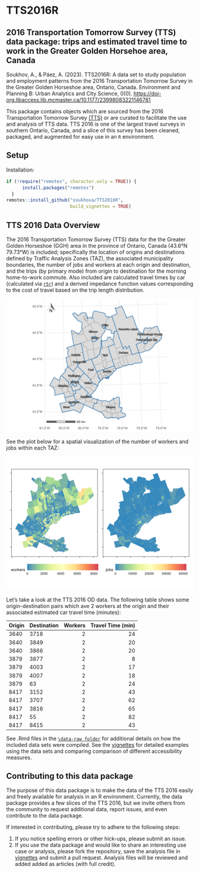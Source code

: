 
<!-- README.md is generated from README.Rmd. Please edit that file -->

# TTS2016R

## 2016 Transportation Tomorrow Survey (TTS) data package: trips and estimated travel time to work in the Greater Golden Horsehoe area, Canada

Soukhov, A., & Páez, A. (2023). TTS2016R: A data set to study population and employment patterns from the 2016 Transportation Tomorrow Survey in the Greater Golden Horseshoe area, Ontario, Canada. Environment and Planning B: Urban Analytics and City Science, 0(0). https://doi-org.libaccess.lib.mcmaster.ca/10.1177/23998083221146781

This package contains objects which are sourced from the 2016
Transportation Tomorrow Survey [(TTS)](http://dmg.utoronto.ca/drs) or
are curated to facilitate the use and analysis of TTS data. TTS 2016 is
one of the largest travel surveys in southern Ontario, Canada, and a
slice of this survey has been cleaned, packaged, and augmented for easy
use in an `R` environment.



<!-- badges: start -->
<!-- badges: end -->

## Setup

Installation:

``` r
if (!require("remotes", character.only = TRUE)) {
      install.packages("remotes")
  }
remotes::install_github("soukhova/TTS2016R",
                        build_vignettes = TRUE)
```

## TTS 2016 Data Overview

The 2016 Transportation Tomorrow Survey (TTS) data for the the Greater
Golden Horseshoe (GGH) area in the province of Ontario, Canada (43.6°N
79.73°W) is included; specifically the location of origins and
destinations defined by Traffic Analysis Zones (TAZ), the associated
municipality boundaries, the number of jobs and workers at each origin
and destination, and the trips (by primary mode) from origin to
destination for the morning home-to-work commute. Also included are
calculated travel times by car (calculated via
[`r5r`](https://github.com/ipeaGIT/r5r)) and a derived impedance
function values corresponding to the cost of travel based on the trip
length distribution.

<img src="man/figures/TTS16-survey-area.png"  />

See the plot below for a spatial visualization of the number of workers
and jobs within each TAZ:

<img src="man/figures/tts-workers-jobs-plot.png"  />

Let’s take a look at the TTS 2016 OD data. The following table shows
some origin-destination pairs which ave 2 workers at the origin and
their associated estimated car travel time (minutes):
<table>
<thead>
<tr>
<th style="text-align:left;">
Origin
</th>
<th style="text-align:left;">
Destination
</th>
<th style="text-align:right;">
Workers
</th>
<th style="text-align:right;">
Travel Time (min)
</th>
</tr>
</thead>
<tbody>
<tr>
<td style="text-align:left;">
3640
</td>
<td style="text-align:left;">
3718
</td>
<td style="text-align:right;">
2
</td>
<td style="text-align:right;">
24
</td>
</tr>
<tr>
<td style="text-align:left;">
3640
</td>
<td style="text-align:left;">
3849
</td>
<td style="text-align:right;">
2
</td>
<td style="text-align:right;">
20
</td>
</tr>
<tr>
<td style="text-align:left;">
3640
</td>
<td style="text-align:left;">
3866
</td>
<td style="text-align:right;">
2
</td>
<td style="text-align:right;">
20
</td>
</tr>
<tr>
<td style="text-align:left;">
3879
</td>
<td style="text-align:left;">
3877
</td>
<td style="text-align:right;">
2
</td>
<td style="text-align:right;">
8
</td>
</tr>
<tr>
<td style="text-align:left;">
3879
</td>
<td style="text-align:left;">
4003
</td>
<td style="text-align:right;">
2
</td>
<td style="text-align:right;">
17
</td>
</tr>
<tr>
<td style="text-align:left;">
3879
</td>
<td style="text-align:left;">
4007
</td>
<td style="text-align:right;">
2
</td>
<td style="text-align:right;">
18
</td>
</tr>
<tr>
<td style="text-align:left;">
3879
</td>
<td style="text-align:left;">
63
</td>
<td style="text-align:right;">
2
</td>
<td style="text-align:right;">
24
</td>
</tr>
<tr>
<td style="text-align:left;">
8417
</td>
<td style="text-align:left;">
3152
</td>
<td style="text-align:right;">
2
</td>
<td style="text-align:right;">
43
</td>
</tr>
<tr>
<td style="text-align:left;">
8417
</td>
<td style="text-align:left;">
3707
</td>
<td style="text-align:right;">
2
</td>
<td style="text-align:right;">
62
</td>
</tr>
<tr>
<td style="text-align:left;">
8417
</td>
<td style="text-align:left;">
3816
</td>
<td style="text-align:right;">
2
</td>
<td style="text-align:right;">
65
</td>
</tr>
<tr>
<td style="text-align:left;">
8417
</td>
<td style="text-align:left;">
55
</td>
<td style="text-align:right;">
2
</td>
<td style="text-align:right;">
82
</td>
</tr>
<tr>
<td style="text-align:left;">
8417
</td>
<td style="text-align:left;">
8415
</td>
<td style="text-align:right;">
2
</td>
<td style="text-align:right;">
43
</td>
</tr>
</tbody>
</table>

See .Rmd files in the
[`\data-raw folder`](https://github.com/soukhova/TTS2016R/tree/master/data-raw)
for additional details on how the included data sets were compiled. See
the [vignettes](https://soukhova.github.io/TTS2016R/index.html) for
detailed examples using the data sets and comparing comparison of
different accessibility measures.

## Contributing to this data package

The purpose of this data package is to make the data of the TTS 2016
easily and freely available for analysis in an R environment. Currently,
the data package provides a few slices of the TTS 2016, but we invite
others from the community to request additional data, report issues, and
even contribute to the data package.

If interested in contributing, please try to adhere to the following
steps:

1.  If you notice spelling errors or other hick-ups, please submit an
    issue.
2.  If you use the data package and would like to share an interesting
    use case or analysis, please fork the repository, save the analysis
    file in
    [vignettes](https://github.com/soukhova/TTS2016R/tree/master/vignettes/articles)
    and submit a pull request. Analysis files will be reviewed and added
    added as articles (with full credit).
